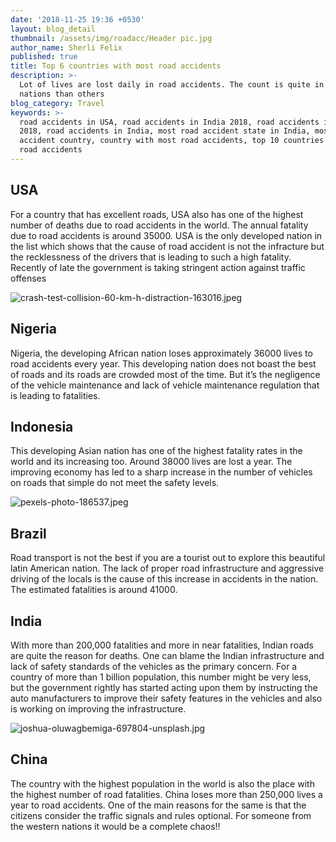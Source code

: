 ```yaml
---
date: '2018-11-25 19:36 +0530'
layout: blog_detail
thumbnail: /assets/img/roadacc/Header pic.jpg
author_name: Sherli Felix
published: true
title: Top 6 countries with most road accidents
description: >-
  Lot of lives are lost daily in road accidents. The count is quite in few
  nations than others
blog_category: Travel
keywords: >-
  road accidents in USA, road accidents in India 2018, road accidents in chine
  2018, road accidents in India, most road accident state in India, most road
  accident country, country with most road accidents, top 10 countries with most
  road accidents
---
```

## USA

For a country that has excellent roads, USA also has one of the highest number of deaths due to road accidents in the world. The annual fatality due to road accidents is around 35000. USA is the only developed nation in the list which shows that the cause of road accident is not the infracture but the recklessness of the drivers that is leading to such a high fatality. Recently of late the government is taking stringent action against traffic offenses

![crash-test-collision-60-km-h-distraction-163016.jpeg]({{site.baseurl}}/assets/img/roadacc/crash-test-collision-60-km-h-distraction-163016.jpeg)

## Nigeria

Nigeria, the developing African nation loses approximately 36000 lives to road accidents every year. This developing nation does not boast the best of roads and its roads are crowded most of the time. But it’s the negligence of the vehicle maintenance and lack of vehicle maintenance regulation that is leading to fatalities.

## Indonesia

This developing Asian nation has one of the highest fatality rates in the world and its increasing too. Around 38000 lives are lost a year. The improving economy has led to a sharp increase in the number of vehicles on roads that simple do not meet the safety levels.

![pexels-photo-186537.jpeg]({{site.baseurl}}/assets/img/roadacc/pexels-photo-186537.jpeg)

## Brazil

Road transport is not the best if you are a tourist out to explore this beautiful latin American nation. The lack of proper road infrastructure and aggressive driving of the locals is the cause of this increase in accidents in the nation. The estimated fatalities is around 41000.

## India

With more than 200,000 fatalities and more in near fatalities, Indian roads are quite the reason for deaths. One can blame the Indian infrastructure and lack of safety standards of the vehicles as the primary concern. For a country of more than 1 billion population, this number might be very less, but the government rightly has started acting upon them by instructing the auto manufacturers to improve their safety features in the vehicles and also is working on improving the infrastructure.

![joshua-oluwagbemiga-697804-unsplash.jpg]({{site.baseurl}}/assets/img/roadacc/joshua-oluwagbemiga-697804-unsplash.jpg)

## China

The country with the highest population in the world is also the place with the highest number of road fatalities. China loses more than 250,000 lives a year to road accidents. One of the main reasons for the same is that the citizens consider the traffic signals and rules optional. For someone from the western nations it would be a complete chaos!!
